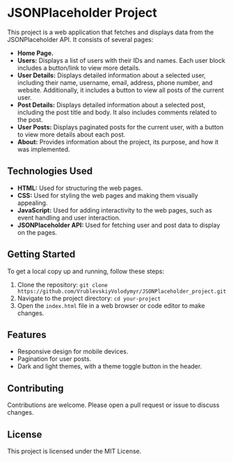 # JSONPlaceholder Project

This project is a web application that fetches and displays data from the JSONPlaceholder API. It consists of several pages:

- **Home Page.**
- **Users:** Displays a list of users with their IDs and names. Each user block includes a button/link to view more details.
- **User Details:** Displays detailed information about a selected user, including their name, username, email, address, phone number, and website. Additionally, it includes a button to view all posts of the current user.
- **Post Details:** Displays detailed information about a selected post, including the post title and body. It also includes comments related to the post.
- **User Posts:** Displays paginated posts for the current user, with a button to view more details about each post.
- **About:** Provides information about the project, its purpose, and how it was implemented.

## Technologies Used

- **HTML:** Used for structuring the web pages.
- **CSS:** Used for styling the web pages and making them visually appealing.
- **JavaScript:** Used for adding interactivity to the web pages, such as event handling and user interaction.
- **JSONPlaceholder API:** Used for fetching user and post data to display on the pages.

## Getting Started

To get a local copy up and running, follow these steps:

1. Clone the repository: `git clone https://github.com/VrublevskiyVolodymyr/JSONPlaceholder_project.git`
2. Navigate to the project directory: `cd your-project`
3. Open the `index.html` file in a web browser or code editor to make changes.

## Features

- Responsive design for mobile devices.
- Pagination for user posts.
- Dark and light themes, with a theme toggle button in the header.

## Contributing

Contributions are welcome. Please open a pull request or issue to discuss changes.

## License

This project is licensed under the MIT License.
